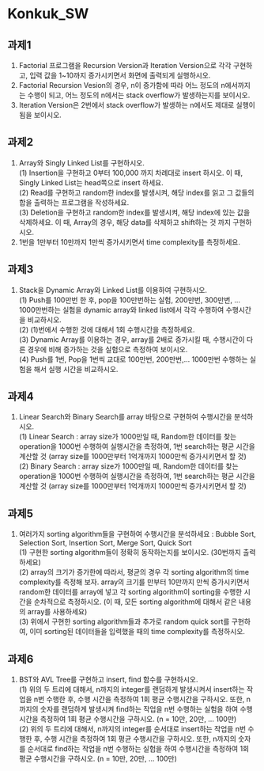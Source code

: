 # Konkuk_SW

## 과제1
1. Factorial 프로그램을 Recursion Version과 Iteration Version으로 각각 구현하고, 입력 값을 1~10까지 증가시키면서 화면에 출력되게 실행하시오.
2. Factorial Recursion Vesion의 경우, n이 증가함에 따라 어느 정도의 n에서까지는 수행이 되고, 어느 정도의 n에서는 stack overflow가 발생하는지를 보이시오.
3. Iteration Version은 2번에서 stack overflow가 발생하는 n에서도 제대로 실행이 됨을 보이시오.

## 과제2
1. Array와 Singly Linked List를 구현하시오.<br>
(1) Insertion을 구현하고 0부터 100,000 까지 차례대로 insert 하시오. 이 때, Singly Linked List는 head쪽으로 insert 하세요.<br>
(2) Read를 구현하고 random한 index를 발생시켜, 해당 index를 읽고 그 값들의 합을 출력하는 프로그램을 작성하세요. <br>
(3) Deletion을 구현하고 random한 index를 발생시켜, 해당 index에 있는 값을 삭제하세요. 이 때, Array의 경우, 해당 data를 삭제하고 shift하는 것 까지 구현하시오.<br>
2. 1번을 1만부터 10만까지 1만씩 증가시키면서 time complexity를 측정하세요.

## 과제3
1. Stack을 Dynamic Array와 Linked List를 이용하여 구현하시오.<br>
(1) Push를 100만번 한 후, pop을 100만번하는 실험, 200만번, 300만번, ... 1000만번하는 실험을 dynamic array와 linked list에서 각각 수행하여 수행시간을 비교하시오. <br>
(2) (1)번에서 수행한 것에 대해서 1회 수행시간을 측정하세요. <br>
(3) Dynamic Array를 이용하는 경우, array를 2배로 증가시킬 때, 수행시간이 다른 경우에 비해 증가하는 것을 실험으로 측정하여 보이시오. <br>
(4) Push를 1번, Pop을 1번씩 교대로 100만번, 200만번,... 1000만번 수행하는 실험을 해서 실행 시간을 비교하시오. <br>

## 과제4
1. Linear Search와 Binary Search를 array 바탕으로 구현하여 수행시간을 분석하시오.<br>
(1) Linear Search : array size가 1000만일 때, Random한 데이터를 찾는 operation을 1000번 수행하여 실행시간을 측정하여, 1번 search하는 평균 시간을 계산할 것 (array size를 1000만부터 1억개까지 1000만씩 증가시키면서 할 것)<br>
(2) Binary Search : array size가 1000만일 때, Random한 데이터를 찾는 operation을 1000번 수행하여 실행시간을 측정하여, 1번 search하는 평균 시간을 계산할 것 (array size를 1000만부터 1억개까지 1000만씩 증가시키면서 할 것)<br>

## 과제5
1. 여러가지 sorting algorithm들을 구현하여 수행시간을 분석하세요 : Bubble Sort, Selection Sort, Insertion Sort, Merge Sort, Quick Sort<br>
(1) 구현한 sorting algorithm들이 정확히 동작하는지를 보이시오. (30번까지 출력하세요)<br>
(2) array의 크기가 증가한에 따라서, 평균의 경우 각 sorting algorithm의 time complexity를 측정해 보자. array의 크기를 만부터 10만까지 만씩 증가시키면서 random한 데이터를 array에 넣고 각 sorting algorithm이 sorting을 수행한 시간을 순차적으로 측정하시오. (이 때, 모든 sorting algorithm에 대해서 같은 내용의 array를 사용하세요)<br>
(3) 위에서 구현한 sorting algorithm들과 추가로 random quick sort를 구현하여, 이미 sorting된 데이터들을 입력했을 때의 time complexity를 측정하시오.<br>

## 과제6
1. BST와 AVL Tree를 구현하고 insert, find 함수를 구현하시오.<br>
(1) 위의 두 트리에 대해서, n까지의 integer를 랜덤하게 발생시켜서 insert하는 작업을 n번 수행한 후, 수행 시간을 측정하여 1회 평균 수행시간을 구하시오. 또한, n까지의 숫자를 랜덤하게 발생시켜 find하는 작업을 n번 수행하는 실험을 하여 수행시간을 측정하여 1회 평균 수행시간을 구하시오. (n = 10만, 20만, ... 100만)<br>
(2) 위의 두 트리에 대해서, n까지의 integer를 순서대로 insert하는 작업을 n번 수행한 후, 수행 시간을 측정하여 1회 평균 수행시간을 구하시오. 또한, n까지의 숫자를 순서대로 find하는 작업을 n번 수행하는 실험을 하여 수행시간을 측정하여 1회 평균 수행시간을 구하시오. (n = 10만, 20만, ... 100만)
